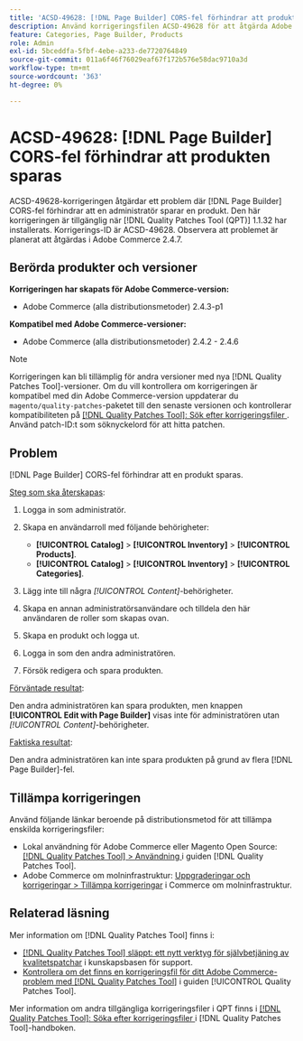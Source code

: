 ```yaml
---
title: 'ACSD-49628: [!DNL Page Builder] CORS-fel förhindrar att produkten sparas'
description: Använd korrigeringsfilen ACSD-49628 för att åtgärda Adobe Commerce-problemet där  [!DNL Page Builder] CORS-felen förhindrar att produkten sparas.
feature: Categories, Page Builder, Products
role: Admin
exl-id: 5bceddfa-5fbf-4ebe-a233-de7720764849
source-git-commit: 011a6f46f76029eaf67f172b576e58dac9710a3d
workflow-type: tm+mt
source-wordcount: '363'
ht-degree: 0%

---
```


# ACSD-49628: [!DNL Page Builder] CORS-fel förhindrar att produkten sparas

ACSD-49628-korrigeringen åtgärdar ett problem där [!DNL Page Builder] CORS-fel förhindrar att en administratör sparar en produkt. Den här korrigeringen är tillgänglig när [!DNL Quality Patches Tool (QPT)] 1.1.32 har installerats. Korrigerings-ID är ACSD-49628. Observera att problemet är planerat att åtgärdas i Adobe Commerce 2.4.7.

## Berörda produkter och versioner

**Korrigeringen har skapats för Adobe Commerce-version:**

* Adobe Commerce (alla distributionsmetoder) 2.4.3-p1

**Kompatibel med Adobe Commerce-versioner:**

* Adobe Commerce (alla distributionsmetoder) 2.4.2 - 2.4.6

>[!NOTE]
>
>Korrigeringen kan bli tillämplig för andra versioner med nya [!DNL Quality Patches Tool]-versioner. Om du vill kontrollera om korrigeringen är kompatibel med din Adobe Commerce-version uppdaterar du `magento/quality-patches`-paketet till den senaste versionen och kontrollerar kompatibiliteten på [[!DNL Quality Patches Tool]: Sök efter korrigeringsfiler ](https://experienceleague.adobe.com/tools/commerce-quality-patches/index.html). Använd patch-ID:t som söknyckelord för att hitta patchen.

## Problem

[!DNL Page Builder] CORS-fel förhindrar att en produkt sparas.

<u>Steg som ska återskapas</u>:

1. Logga in som administratör.
1. Skapa en användarroll med följande behörigheter:

   * **[!UICONTROL Catalog]** > **[!UICONTROL Inventory]** > **[!UICONTROL Products]**.
   * **[!UICONTROL Catalog]** > **[!UICONTROL Inventory]** > **[!UICONTROL Categories]**.

1. Lägg inte till några *[!UICONTROL Content]*-behörigheter.
1. Skapa en annan administratörsanvändare och tilldela den här användaren de roller som skapas ovan.
1. Skapa en produkt och logga ut.
1. Logga in som den andra administratören.
1. Försök redigera och spara produkten.

<u>Förväntade resultat</u>:

Den andra administratören kan spara produkten, men knappen **[!UICONTROL Edit with Page Builder]** visas inte för administratören utan *[!UICONTROL Content]*-behörigheter.

<u>Faktiska resultat</u>:

Den andra administratören kan inte spara produkten på grund av flera [!DNL Page Builder]-fel.

## Tillämpa korrigeringen

Använd följande länkar beroende på distributionsmetod för att tillämpa enskilda korrigeringsfiler:

* Lokal användning för Adobe Commerce eller Magento Open Source: [[!DNL Quality Patches Tool] > Användning ](/help/tools/quality-patches-tool/usage.md) i guiden [!DNL Quality Patches Tool].
* Adobe Commerce om molninfrastruktur: [Uppgraderingar och korrigeringar > Tillämpa korrigeringar](https://experienceleague.adobe.com/docs/commerce-cloud-service/user-guide/develop/upgrade/apply-patches.html) i Commerce om molninfrastruktur.

## Relaterad läsning

Mer information om [!DNL Quality Patches Tool] finns i:

* [[!DNL Quality Patches Tool] släppt: ett nytt verktyg för självbetjäning av kvalitetspatchar](https://experienceleague.adobe.com/en/docs/commerce-operations/tools/quality-patches-tool/quality-patches-tool-to-self-serve-quality-patches) i kunskapsbasen för support.
* [Kontrollera om det finns en korrigeringsfil för ditt Adobe Commerce-problem med  [!DNL Quality Patches Tool]](/help/tools/quality-patches-tool/patches-available-in-qpt/check-patch-for-magento-issue-with-magento-quality-patches.md) i guiden [!UICONTROL Quality Patches Tool].


Mer information om andra tillgängliga korrigeringsfiler i QPT finns i [[!DNL Quality Patches Tool]: Söka efter korrigeringsfiler ](https://experienceleague.adobe.com/tools/commerce-quality-patches/index.html) i [!DNL Quality Patches Tool]-handboken.
